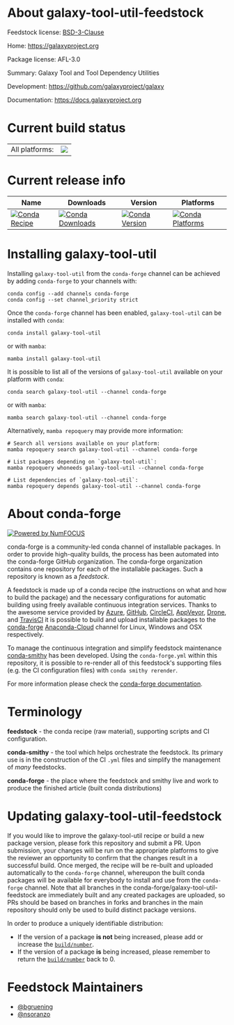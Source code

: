 About galaxy-tool-util-feedstock
================================

Feedstock license: [BSD-3-Clause](https://github.com/conda-forge/galaxy-tool-util-feedstock/blob/main/LICENSE.txt)

Home: https://galaxyproject.org

Package license: AFL-3.0

Summary: Galaxy Tool and Tool Dependency Utilities

Development: https://github.com/galaxyproject/galaxy

Documentation: https://docs.galaxyproject.org

Current build status
====================


<table><tr><td>All platforms:</td>
    <td>
      <a href="https://dev.azure.com/conda-forge/feedstock-builds/_build/latest?definitionId=14405&branchName=main">
        <img src="https://dev.azure.com/conda-forge/feedstock-builds/_apis/build/status/galaxy-tool-util-feedstock?branchName=main">
      </a>
    </td>
  </tr>
</table>

Current release info
====================

| Name | Downloads | Version | Platforms |
| --- | --- | --- | --- |
| [![Conda Recipe](https://img.shields.io/badge/recipe-galaxy--tool--util-green.svg)](https://anaconda.org/conda-forge/galaxy-tool-util) | [![Conda Downloads](https://img.shields.io/conda/dn/conda-forge/galaxy-tool-util.svg)](https://anaconda.org/conda-forge/galaxy-tool-util) | [![Conda Version](https://img.shields.io/conda/vn/conda-forge/galaxy-tool-util.svg)](https://anaconda.org/conda-forge/galaxy-tool-util) | [![Conda Platforms](https://img.shields.io/conda/pn/conda-forge/galaxy-tool-util.svg)](https://anaconda.org/conda-forge/galaxy-tool-util) |

Installing galaxy-tool-util
===========================

Installing `galaxy-tool-util` from the `conda-forge` channel can be achieved by adding `conda-forge` to your channels with:

```
conda config --add channels conda-forge
conda config --set channel_priority strict
```

Once the `conda-forge` channel has been enabled, `galaxy-tool-util` can be installed with `conda`:

```
conda install galaxy-tool-util
```

or with `mamba`:

```
mamba install galaxy-tool-util
```

It is possible to list all of the versions of `galaxy-tool-util` available on your platform with `conda`:

```
conda search galaxy-tool-util --channel conda-forge
```

or with `mamba`:

```
mamba search galaxy-tool-util --channel conda-forge
```

Alternatively, `mamba repoquery` may provide more information:

```
# Search all versions available on your platform:
mamba repoquery search galaxy-tool-util --channel conda-forge

# List packages depending on `galaxy-tool-util`:
mamba repoquery whoneeds galaxy-tool-util --channel conda-forge

# List dependencies of `galaxy-tool-util`:
mamba repoquery depends galaxy-tool-util --channel conda-forge
```


About conda-forge
=================

[![Powered by
NumFOCUS](https://img.shields.io/badge/powered%20by-NumFOCUS-orange.svg?style=flat&colorA=E1523D&colorB=007D8A)](https://numfocus.org)

conda-forge is a community-led conda channel of installable packages.
In order to provide high-quality builds, the process has been automated into the
conda-forge GitHub organization. The conda-forge organization contains one repository
for each of the installable packages. Such a repository is known as a *feedstock*.

A feedstock is made up of a conda recipe (the instructions on what and how to build
the package) and the necessary configurations for automatic building using freely
available continuous integration services. Thanks to the awesome service provided by
[Azure](https://azure.microsoft.com/en-us/services/devops/), [GitHub](https://github.com/),
[CircleCI](https://circleci.com/), [AppVeyor](https://www.appveyor.com/),
[Drone](https://cloud.drone.io/welcome), and [TravisCI](https://travis-ci.com/)
it is possible to build and upload installable packages to the
[conda-forge](https://anaconda.org/conda-forge) [Anaconda-Cloud](https://anaconda.org/)
channel for Linux, Windows and OSX respectively.

To manage the continuous integration and simplify feedstock maintenance
[conda-smithy](https://github.com/conda-forge/conda-smithy) has been developed.
Using the ``conda-forge.yml`` within this repository, it is possible to re-render all of
this feedstock's supporting files (e.g. the CI configuration files) with ``conda smithy rerender``.

For more information please check the [conda-forge documentation](https://conda-forge.org/docs/).

Terminology
===========

**feedstock** - the conda recipe (raw material), supporting scripts and CI configuration.

**conda-smithy** - the tool which helps orchestrate the feedstock.
                   Its primary use is in the construction of the CI ``.yml`` files
                   and simplify the management of *many* feedstocks.

**conda-forge** - the place where the feedstock and smithy live and work to
                  produce the finished article (built conda distributions)


Updating galaxy-tool-util-feedstock
===================================

If you would like to improve the galaxy-tool-util recipe or build a new
package version, please fork this repository and submit a PR. Upon submission,
your changes will be run on the appropriate platforms to give the reviewer an
opportunity to confirm that the changes result in a successful build. Once
merged, the recipe will be re-built and uploaded automatically to the
`conda-forge` channel, whereupon the built conda packages will be available for
everybody to install and use from the `conda-forge` channel.
Note that all branches in the conda-forge/galaxy-tool-util-feedstock are
immediately built and any created packages are uploaded, so PRs should be based
on branches in forks and branches in the main repository should only be used to
build distinct package versions.

In order to produce a uniquely identifiable distribution:
 * If the version of a package **is not** being increased, please add or increase
   the [``build/number``](https://docs.conda.io/projects/conda-build/en/latest/resources/define-metadata.html#build-number-and-string).
 * If the version of a package **is** being increased, please remember to return
   the [``build/number``](https://docs.conda.io/projects/conda-build/en/latest/resources/define-metadata.html#build-number-and-string)
   back to 0.

Feedstock Maintainers
=====================

* [@bgruening](https://github.com/bgruening/)
* [@nsoranzo](https://github.com/nsoranzo/)

